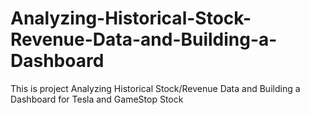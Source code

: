 # Analyzing-Historical-Stock-Revenue-Data-and-Building-a-Dashboard
This is project Analyzing Historical Stock/Revenue Data and Building a Dashboard for Tesla and  GameStop Stock
